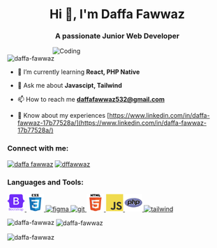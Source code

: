 <h1 align="center">Hi 👋, I'm Daffa Fawwaz</h1>
<h3 align="center">A passionate Junior Web Developer</h3>
<img align="right" alt="Coding" width="400" src="https://cdn.dribbble.com/users/926537/screenshots/4502924/python-2.gif">

<p align="left"> <img src="https://komarev.com/ghpvc/?username=daffa-fawwaz&label=Profile%20views&color=0e75b6&style=flat" alt="daffa-fawwaz" /> </p>

- 🌱 I’m currently learning **React, PHP Native**

- 💬 Ask me about **Javascipt, Tailwind**

- 📫 How to reach me **daffafawwaz532@gmail.com**

- 📄 Know about my experiences [https://www.linkedin.com/in/daffa-fawwaz-17b77528a/](https://www.linkedin.com/in/daffa-fawwaz-17b77528a/)

<h3 align="left">Connect with me:</h3>
<p align="left">
<a href="https://linkedin.com/in/daffa fawwaz" target="blank"><img align="center" src="https://raw.githubusercontent.com/rahuldkjain/github-profile-readme-generator/master/src/images/icons/Social/linked-in-alt.svg" alt="daffa fawwaz" height="30" width="40" /></a>
<a href="https://instagram.com/dffawwaz" target="blank"><img align="center" src="https://raw.githubusercontent.com/rahuldkjain/github-profile-readme-generator/master/src/images/icons/Social/instagram.svg" alt="dffawwaz" height="30" width="40" /></a>
</p>

<h3 align="left">Languages and Tools:</h3>
<p align="left"> <a href="https://getbootstrap.com" target="_blank" rel="noreferrer"> <img src="https://raw.githubusercontent.com/devicons/devicon/master/icons/bootstrap/bootstrap-plain-wordmark.svg" alt="bootstrap" width="40" height="40"/> </a> <a href="https://www.w3schools.com/css/" target="_blank" rel="noreferrer"> <img src="https://raw.githubusercontent.com/devicons/devicon/master/icons/css3/css3-original-wordmark.svg" alt="css3" width="40" height="40"/> </a> <a href="https://www.figma.com/" target="_blank" rel="noreferrer"> <img src="https://www.vectorlogo.zone/logos/figma/figma-icon.svg" alt="figma" width="40" height="40"/> </a> <a href="https://git-scm.com/" target="_blank" rel="noreferrer"> <img src="https://www.vectorlogo.zone/logos/git-scm/git-scm-icon.svg" alt="git" width="40" height="40"/> </a> <a href="https://www.w3.org/html/" target="_blank" rel="noreferrer"> <img src="https://raw.githubusercontent.com/devicons/devicon/master/icons/html5/html5-original-wordmark.svg" alt="html5" width="40" height="40"/> </a> <a href="https://developer.mozilla.org/en-US/docs/Web/JavaScript" target="_blank" rel="noreferrer"> <img src="https://raw.githubusercontent.com/devicons/devicon/master/icons/javascript/javascript-original.svg" alt="javascript" width="40" height="40"/> </a> <a href="https://www.php.net" target="_blank" rel="noreferrer"> <img src="https://raw.githubusercontent.com/devicons/devicon/master/icons/php/php-original.svg" alt="php" width="40" height="40"/> </a> <a href="https://tailwindcss.com/" target="_blank" rel="noreferrer"> <img src="https://www.vectorlogo.zone/logos/tailwindcss/tailwindcss-icon.svg" alt="tailwind" width="40" height="40"/> </a> </p>

<p><img align="left" src="https://github-readme-stats.vercel.app/api/top-langs?username=daffa-fawwaz&show_icons=true&locale=en&layout=compact" alt="daffa-fawwaz" /></p>

<p>&nbsp;<img align="center" src="https://github-readme-stats.vercel.app/api?username=daffa-fawwaz&show_icons=true&locale=en" alt="daffa-fawwaz" /></p>

<p><img align="center" src="https://github-readme-streak-stats.herokuapp.com/?user=daffa-fawwaz&" alt="daffa-fawwaz" /></p>
